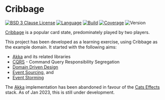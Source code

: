# Cribbage

[![BSD 3 Clause License](https://img.shields.io/github/license/nigeleke/cribbage?style=plastic)](https://github.com/nigeleke/cribbage/blob/master/LICENSE)
[![Language](https://img.shields.io/badge/language-Scala-blue.svg?style=plastic)](https://www.scala-lang.org)
[![Build](https://img.shields.io/github/workflow/status/nigeleke/cribbage/Acceptance%20Cycle?style=plastic)](https://github.com/nigeleke/cribbage/actions/workflows/acceptance.yml)
[![Coverage](https://img.shields.io/badge/dynamic/xml?style=plastic&color=success&label=coverage&query=%28%2Fscoverage%2F%40statement-rate%20%2B%20%2Fscoverage%2F%40branch-rate%29%20div%202&suffix=%20%25&url=https%3A%2F%2Fnigeleke.github.io%2Fcribbage%2Fcoverage%2Fscoverage.xml)](https://nigeleke.github.io/cribbage/coverage)
![Version](https://img.shields.io/github/v/tag/nigeleke/cribbage?style=plastic)

[Cribbage](https://en.wikipedia.org/wiki/Cribbage) is a popular card state, predominately played by two players.

This project has been developed as a learning exercise, using Cribbage as the example domain. It started with the following aims:

  - [Akka](https://akka.io/) and its related libraries
  - [CQRS](https://martinfowler.com/bliki/CQRS.html) - Command Query Responsibility Segregation
  - [Domain Driven Design](https://martinfowler.com/tags/domain%20driven%20design.html) 
  - [Event Sourcing](https://martinfowler.com/eaaDev/EventSourcing.html), and
  - [Event Storming](https://www.eventstorming.com/)

The [Akka](https://akka.io/) implementation has been abandoned in favour of the [Cats Effects](https://typelevel.org/cats-effect/) stack. As of Jan 2023, this is still under development.
